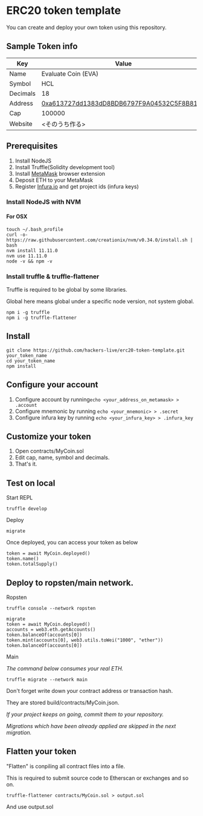 # ERC20 token template

You can create and deploy your own token using this repository.

## Sample Token info


| Key | Value |
| ------------- | ------------- |
| Name  | Evaluate Coin (EVA)  | 
| Symbol  | HCL |
| Decimals  | 18 |
| Address  | [0xa613727dd1383dD8BDB6797F9A04532C5F8B8129](https://etherscan.io/address/0x6e2FE65d96ED63AAcA9e475F6f251D4232c3842c) |
| Cap  | 100000  |
| Website | <そのうち作る> |

## Prerequisites

1. Install NodeJS
2. Install Truffle(Solidity development tool)
3. Install [MetaMask](//metamask.io) browser extension
4. Deposit ETH to your MetaMask
5. Register [Infura.io](//infura.io) and get project ids (infura keys)

### Install NodeJS with NVM

#### For OSX

```
touch ~/.bash_profile
curl -o- https://raw.githubusercontent.com/creationix/nvm/v0.34.0/install.sh | bash
nvm install 11.11.0
nvm use 11.11.0
node -v && npm -v
```

### Install truffle & truffle-flattener

Truffle is required to be global by some libraries.

Global here means global under a specific node version, not system global.

```
npm i -g truffle
npm i -g truffle-flattener
```

## Install

```
git clone https://github.com/hackers-live/erc20-token-template.git your_token_name
cd your_token_name
npm install
```

## Configure your account

1. Configure account by running`echo <your_address_on_metamask> > .account`
2. Configure mnemonic by running `echo <your_mnemonic> > .secret`
3. Configure infura key by running `echo <your_infura_key> > .infura_key`

## Customize your token

1. Open contracts/MyCoin.sol
2. Edit cap, name, symbol and decimals.
3. That's it.

## Test on local

Start REPL

```
truffle develop
```

Deploy

```
migrate
```

Once deployed, you can access your token as below

```
token = await MyCoin.deployed()
token.name()
token.totalSupply()
```

## Deploy to ropsten/main network.

Ropsten

```
truffle console --network ropsten
```

```
migrate
token = await MyCoin.deployed()
accounts = web3.eth.getAccounts()
token.balanceOf(accounts[0])
token.mint(accounts[0], web3.utils.toWei("1000", "ether"))
token.balanceOf(accounts[0])
```

Main

*The command below consumes your real ETH.*

```
truffle migrate --network main
```

Don't forget write down your contract address or transaction hash.

They are stored build/contracts/MyCoin.json.

*If your project keeps on going, commit them to your repository.*

*Migrations which have been already applied are skipped in the next migration.*

## Flatten your token

"Flatten" is conpiling all contract files into a file.

This is required to submit source code to Etherscan or exchanges and so on.

```
truffle-flattener contracts/MyCoin.sol > output.sol
```

And use output.sol

